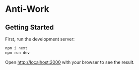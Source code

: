 # Anti-Work

## Getting Started

First, run the development server:

```bash
npm i next
npm run dev
```

Open [http://localhost:3000](http://localhost:3000) with your browser to see the result.
